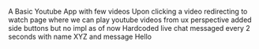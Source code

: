 A Basic Youtube App with few videos 
Upon clicking a video redirecting to watch page where we can play youtube videos
from ux perspective added side buttons but no impl as of now
Hardcoded live chat messaged every 2 seconds with name XYZ and message Hello 